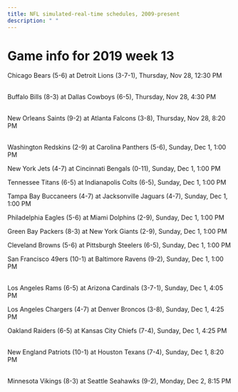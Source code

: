 ```yaml
---
title: NFL simulated-real-time schedules, 2009-present
description: " "
---
```


# Game info for 2019 week 13

Chicago Bears (5-6) at Detroit Lions (3-7-1), Thursday, Nov 28, 12:30 PM

<br/>Buffalo Bills (8-3) at Dallas Cowboys (6-5), Thursday, Nov 28, 4:30 PM

<br/>New Orleans Saints (9-2) at Atlanta Falcons (3-8), Thursday, Nov 28, 8:20 PM

<br/>Washington Redskins (2-9) at Carolina Panthers (5-6), Sunday, Dec 1, 1:00 PM

New York Jets (4-7) at Cincinnati Bengals (0-11), Sunday, Dec 1, 1:00 PM

Tennessee Titans (6-5) at Indianapolis Colts (6-5), Sunday, Dec 1, 1:00 PM

Tampa Bay Buccaneers (4-7) at Jacksonville Jaguars (4-7), Sunday, Dec 1, 1:00 PM

Philadelphia Eagles (5-6) at Miami Dolphins (2-9), Sunday, Dec 1, 1:00 PM

Green Bay Packers (8-3) at New York Giants (2-9), Sunday, Dec 1, 1:00 PM

Cleveland Browns (5-6) at Pittsburgh Steelers (6-5), Sunday, Dec 1, 1:00 PM

San Francisco 49ers (10-1) at Baltimore Ravens (9-2), Sunday, Dec 1, 1:00 PM

<br/>Los Angeles Rams (6-5) at Arizona Cardinals (3-7-1), Sunday, Dec 1, 4:05 PM

Los Angeles Chargers (4-7) at Denver Broncos (3-8), Sunday, Dec 1, 4:25 PM

Oakland Raiders (6-5) at Kansas City Chiefs (7-4), Sunday, Dec 1, 4:25 PM

<br/>New England Patriots (10-1) at Houston Texans (7-4), Sunday, Dec 1, 8:20 PM

<br/>Minnesota Vikings (8-3) at Seattle Seahawks (9-2), Monday, Dec 2, 8:15 PM

